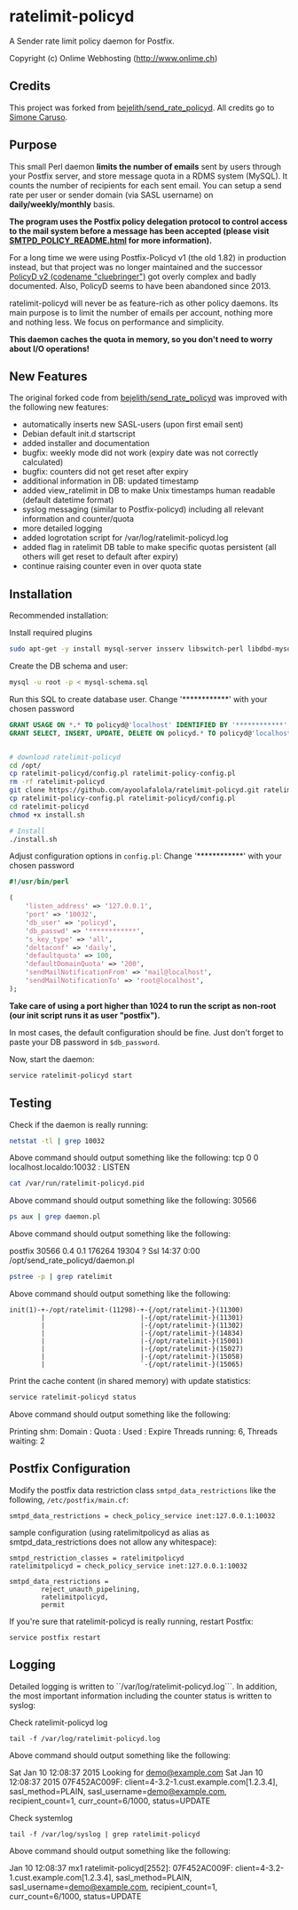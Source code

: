 # ratelimit-policyd

A Sender rate limit policy daemon for Postfix.

Copyright (c) Onlime Webhosting (http://www.onlime.ch)

## Credits

This project was forked from [bejelith/send_rate_policyd](https://github.com/bejelith/send_rate_policyd). All credits go to [Simone Caruso](http://www.simonecaruso.com).

## Purpose

This small Perl daemon **limits the number of emails** sent by users through your Postfix server, and store message quota in a RDMS system (MySQL). It counts the number of recipients for each sent email. You can setup a send rate per user or sender domain (via SASL username) on **daily/weekly/monthly** basis.

**The program uses the Postfix policy delegation protocol to control access to the mail system before a message has been accepted (please visit [SMTPD_POLICY_README.html](http://www.postfix.org/SMTPD_POLICY_README.html) for more information).**

For a long time we were using Postfix-Policyd v1 (the old 1.82) in production instead, but that project was no longer maintained and the successor [PolicyD v2 (codename "cluebringer")](http://wiki.policyd.org/) got overly complex and badly documented. Also, PolicyD seems to have been abandoned since 2013.

ratelimit-policyd will never be as feature-rich as other policy daemons. Its main purpose is to limit the number of emails per account, nothing more and nothing less. We focus on performance and simplicity.

**This daemon caches the quota in memory, so you don't need to worry about I/O operations!**

## New Features

The original forked code from [bejelith/send_rate_policyd](https://github.com/bejelith/send_rate_policyd) was improved with the following new features:

- automatically inserts new SASL-users (upon first email sent)
- Debian default init.d startscript
- added installer and documentation
- bugfix: weekly mode did not work (expiry date was not correctly calculated)
- bugfix: counters did not get reset after expiry
- additional information in DB: updated timestamp
- added view_ratelimit in DB to make Unix timestamps human readable (default datetime format)
- syslog messaging (similar to Postfix-policyd) including all relevant information and counter/quota
- more detailed logging
- added logrotation script for /var/log/ratelimit-policyd.log
- added flag in ratelimit DB table to make specific quotas persistent (all others will get reset to default after expiry)
- continue raising counter even in over quota state

## Installation

Recommended installation:


Install required plugins

```bash
sudo apt-get -y install mysql-server insserv libswitch-perl libdbd-mysql-perl
```

Create the DB schema and user:

```bash
mysql -u root -p < mysql-schema.sql
```
Run this SQL to create database user. Change '************' with your chosen password

```sql
GRANT USAGE ON *.* TO policyd@'localhost' IDENTIFIED BY '************';
GRANT SELECT, INSERT, UPDATE, DELETE ON policyd.* TO policyd@'localhost';
```

```bash

# download ratelimit-policyd 
cd /opt/
cp ratelimit-policyd/config.pl ratelimit-policy-config.pl
rm -rf ratelimit-policyd
git clone https://github.com/ayoolafalola/ratelimit-policyd.git ratelimit-policyd
cp ratelimit-policy-config.pl ratelimit-policyd/config.pl
cd ratelimit-policyd
chmod +x install.sh

# Install
./install.sh

```


Adjust configuration options in ```config.pl```:
Change '************' with your chosen password

```perl
#!/usr/bin/perl

(
    'listen_address' => '127.0.0.1',
    'port' => '10032',
    'db_user' => 'policyd',
    'db_passwd' => '************',
    's_key_type' => 'all',
    'deltaconf' => 'daily',
    'defaultquota' => 100,
    'defaultDomainQuota' => '200',
    'sendMailNotificationFrom' => 'mail@localhost',
    'sendMailNotificationTo' => 'root@localhost',
);
```

**Take care of using a port higher than 1024 to run the script as non-root (our init script runs it as user "postfix").**

In most cases, the default configuration should be fine. Just don't forget to paste your DB password in ``$db_password``.

Now, start the daemon:

```bash
service ratelimit-policyd start
```

## Testing

Check if the daemon is really running:

```bash
netstat -tl | grep 10032
```
Above command should output something like the following:
tcp        0      0 localhost.localdo:10032 *:*                     LISTEN


```bash
cat /var/run/ratelimit-policyd.pid
```
Above command should output something like the following:
30566

```bash
ps aux | grep daemon.pl
```
Above command should output something like the following:

postfix  30566  0.4  0.1 176264 19304 ?        Ssl  14:37   0:00 /opt/send_rate_policyd/daemon.pl

```bash
pstree -p | grep ratelimit
```

Above command should output something like the following:

```
init(1)-+-/opt/ratelimit-(11298)-+-{/opt/ratelimit-}(11300)
        |                        |-{/opt/ratelimit-}(11301)
        |                        |-{/opt/ratelimit-}(11302)
        |                        |-{/opt/ratelimit-}(14834)
        |                        |-{/opt/ratelimit-}(15001)
        |                        |-{/opt/ratelimit-}(15027)
        |                        |-{/opt/ratelimit-}(15058)
        |                        `-{/opt/ratelimit-}(15065)
```
Print the cache content (in shared memory) with update statistics:

```bash
service ratelimit-policyd status
```
Above command should output something like the following:

Printing shm:
Domain		:	Quota	:	Used	:	Expire
Threads running: 6, Threads waiting: 2


## Postfix Configuration

Modify the postfix data restriction class ```smtpd_data_restrictions``` like the following, ```/etc/postfix/main.cf```:

```
smtpd_data_restrictions = check_policy_service inet:127.0.0.1:10032
```

sample configuration (using ratelimitpolicyd as alias as smtpd_data_restrictions does not allow any whitespace):

```
smtpd_restriction_classes = ratelimitpolicyd
ratelimitpolicyd = check_policy_service inet:127.0.0.1:10032

smtpd_data_restrictions =
        reject_unauth_pipelining,
        ratelimitpolicyd,
        permit
```

If you're sure that ratelimit-policyd is really running, restart Postfix:

```
service postfix restart
```

## Logging

Detailed logging is written to ``/var/log/ratelimit-policyd.log```. In addition, the most important information including the counter status is written to syslog:

Check ratelimit-policyd log

```
tail -f /var/log/ratelimit-policyd.log 
```
Above command should output something like the following:

Sat Jan 10 12:08:37 2015 Looking for demo@example.com
Sat Jan 10 12:08:37 2015 07F452AC009F: client=4-3.2-1.cust.example.com[1.2.3.4], sasl_method=PLAIN, sasl_username=demo@example.com, recipient_count=1, curr_count=6/1000, status=UPDATE

Check systemlog

```
tail -f /var/log/syslog | grep ratelimit-policyd 
```

Above command should output something like the following:

Jan 10 12:08:37 mx1 ratelimit-policyd[2552]: 07F452AC009F: client=4-3.2-1.cust.example.com[1.2.3.4], sasl_method=PLAIN, sasl_username=demo@example.com, recipient_count=1, curr_count=6/1000, status=UPDATE

